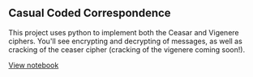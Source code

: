 ## Casual Coded Correspondence

This project uses python to implement both the Ceasar and Vigenere ciphers.  You'll see encrypting and decrypting of messages, as well as cracking of the ceaser cipher (cracking of the vigenere coming soon!).

[View notebook](https://acalvino4.github.io/CodedCorrespondence)